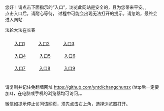 您好！请点击下面指示的“入口”，浏览此网站是安全的，且为您带来平安。。 <br/>
点击入口后，请耐心等待， 过程中可能会出现无法打开的提示，请忽略，最终会进入网站. </br>

法轮大法在长春<br/>
<div style="padding:10px"><a style="margin:20px" target="_blank" href="https://d32skg1moi7qf6.cloudfront.net/2Qpsp?llxlpb" id="ccLink1" rel="nofollow">入口1</a> <a target="_blank" style="margin:20px" href="https://d2tebyrs4moui.cloudfront.net/2Qpsp?elrvyxo" id="ccLink2" rel="nofollow">入口2</a> <a style="margin:20px" target="_blank" href="https://d2qvqdyp5oc3ie.cloudfront.net/2Qpsp?dzncwzbx" id="ccLink3" rel="nofollow">入口3</a></div>

<div style="padding:10px" ><a style="margin:20px" target="_blank" href="https://d32skg1moi7qf6.cloudfront.net/2Qpsp?llxlpb" id="ccLink4" rel="nofollow">入口4</a> <a style="margin:20px" href="https://d2tebyrs4moui.cloudfront.net/2Qpsp?elrvyxo" target="_blank" id="ccLink5" rel="nofollow">入口5</a> <a style="margin:20px" href="https://d2qvqdyp5oc3ie.cloudfront.net/2Qpsp?dzncwzbx" target="_blank" id="ccLink6" rel="nofollow">入口6</a></div>

<div style="padding:10px"><a style="margin:20px" target="_blank" href="https://d32skg1moi7qf6.cloudfront.net/2Qpsp?llxlpb" id="ccLink7" rel="nofollow">入口7</a> <a style="margin:20px" href="https://d2tebyrs4moui.cloudfront.net/2Qpsp?elrvyxo" target="_blank" id="ccLink8" rel="nofollow">入口8</a> <a style="margin:20px" target="_blank" href="https://d2qvqdyp5oc3ie.cloudfront.net/2Qpsp?dzncwzbx" id="ccLink9" rel="nofollow">入口9</a></div>

<br/>



请复制并记住免翻墙网址 https://github.com/yntd/changchunzx (http后一定要加s)，在电脑或手机的浏览器均可访问。。<br/>

微信如提示停止访问该网页，须先点击右上角，选择浏览器打开。
